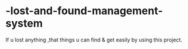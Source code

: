 # -lost-and-found-management-system
If u lost anything ,that things u can find &amp; get easily by using this project.
